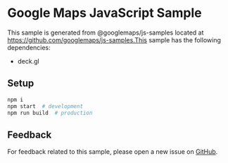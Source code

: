 # Google Maps JavaScript Sample

This sample is generated from @googlemaps/js-samples located at
https://github.com/googlemaps/js-samples.This sample has the following dependencies:

- deck.gl

## Setup

```sh
npm i
npm start  # development
npm run build  # production
```

## Feedback

For feedback related to this sample, please open a new issue on
[GitHub](https://github.com/googlemaps/js-samples/issues).

